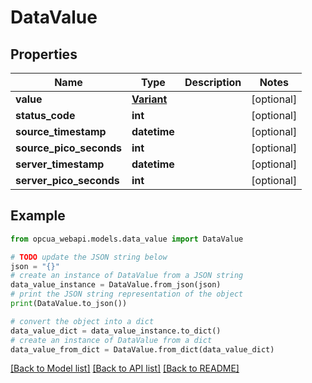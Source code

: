 # DataValue


## Properties

Name | Type | Description | Notes
------------ | ------------- | ------------- | -------------
**value** | [**Variant**](Variant.md) |  | [optional] 
**status_code** | **int** |  | [optional] 
**source_timestamp** | **datetime** |  | [optional] 
**source_pico_seconds** | **int** |  | [optional] 
**server_timestamp** | **datetime** |  | [optional] 
**server_pico_seconds** | **int** |  | [optional] 

## Example

```python
from opcua_webapi.models.data_value import DataValue

# TODO update the JSON string below
json = "{}"
# create an instance of DataValue from a JSON string
data_value_instance = DataValue.from_json(json)
# print the JSON string representation of the object
print(DataValue.to_json())

# convert the object into a dict
data_value_dict = data_value_instance.to_dict()
# create an instance of DataValue from a dict
data_value_from_dict = DataValue.from_dict(data_value_dict)
```
[[Back to Model list]](../README.md#documentation-for-models) [[Back to API list]](../README.md#documentation-for-api-endpoints) [[Back to README]](../README.md)


